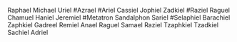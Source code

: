 Raphael
Michael
Uriel
#Azrael
#Ariel
Cassiel
Jophiel
Zadkiel
#Raziel
Raguel
Chamuel
Haniel
Jeremiel
#Metatron
Sandalphon
Sariel
#Selaphiel
Barachiel
Zaphkiel
Gadreel
Remiel
Anael
Raguel
Samael
Raziel
Tzaphkiel
Tzadkiel
Sachiel
Adriel
